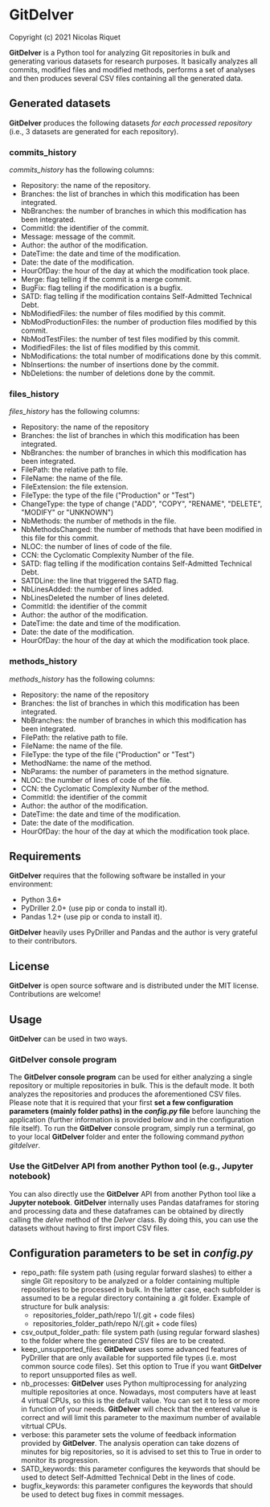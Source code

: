 # GitDelver

Copyright (c) 2021 Nicolas Riquet

**GitDelver** is a Python tool for analyzing Git repositories in bulk and generating various datasets for research purposes. It basically analyzes all commits, modified files and modified methods, performs a set of analyses and then produces several CSV files containing all the generated data.

## Generated datasets

**GitDelver** produces the following datasets *for each processed repository* (i.e., 3 datasets are generated for each repository).

### commits_history

*commits_history* has the following columns:

* Repository: the name of the repository.
* Branches: the list of branches in which this modification has been integrated.
* NbBranches: the number of branches in which this modification has been integrated.
* CommitId: the identifier of the commit.
* Message: message of the commit.
* Author: the author of the modification.
* DateTime: the date and time of the modification.
* Date: the date of the modification.
* HourOfDay: the hour of the day at which the modification took place.
* Merge: flag telling if the commit is a merge commit.
* BugFix: flag telling if the modification is a bugfix.
* SATD: flag telling if the modification contains Self-Admitted Technical Debt.
* NbModifiedFiles: the number of files modified by this commit.
* NbModProductionFiles: the number of production files modified by this commit.
* NbModTestFiles: the number of test files modified by this commit.
* ModifiedFiles: the list of files modified by this commit.
* NbModifications: the total number of modifications done by this commit.
* NbInsertions: the number of insertions done by the commit.
* NbDeletions: the number of deletions done by the commit.

### files_history

*files_history* has the following columns:

* Repository: the name of the repository
* Branches: the list of branches in which this modification has been integrated.
* NbBranches: the number of branches in which this modification has been integrated.
* FilePath: the relative path to file.
* FileName: the name of the file.
* FileExtension: the file extension.
* FileType: the type of the file ("Production" or "Test")
* ChangeType: the type of change ("ADD", "COPY", "RENAME", "DELETE", "MODIFY" or "UNKNOWN")
* NbMethods: the number of methods in the file.
* NbMethodsChanged: the number of methods that have been modified in this file for this commit.
* NLOC: the number of lines of code of the file.
* CCN: the Cyclomatic Complexity Number of the file.
* SATD: flag telling if the modification contains Self-Admitted Technical Debt.
* SATDLine: the line that triggered the SATD flag.
* NbLinesAdded: the number of lines added.
* NbLinesDeleted the number of lines deleted.
* CommitId: the identifier of the commit
* Author: the author of the modification.
* DateTime: the date and time of the modification.
* Date: the date of the modification.
* HourOfDay: the hour of the day at which the modification took place.

### methods_history

*methods_history* has the following columns:

* Repository: the name of the repository
* Branches: the list of branches in which this modification has been integrated.
* NbBranches: the number of branches in which this modification has been integrated.
* FilePath: the relative path to file.
* FileName: the name of the file.
* FileType: the type of the file ("Production" or "Test")
* MethodName: the name of the method.
* NbParams: the number of parameters in the method signature.
* NLOC: the number of lines of code of the file.
* CCN: the Cyclomatic Complexity Number of the method.
* CommitId: the identifier of the commit
* Author: the author of the modification.
* DateTime: the date and time of the modification.
* Date: the date of the modification.
* HourOfDay: the hour of the day at which the modification took place.

## Requirements

**GitDelver** requires that the following software be installed in your environment:

* Python 3.6+
* PyDriller 2.0+ (use pip or conda to install it).
* Pandas 1.2+ (use pip or conda to install it).

**GitDelver** heavily uses PyDriller and Pandas and the author is very grateful to their contributors.

## License

**GitDelver** is open source software and is distributed under the MIT license. Contributions are welcome!

## Usage

**GitDelver** can be used in two ways.

### GitDelver console program

The **GitDelver console program** can be used for either analyzing a single repository or multiple repositories in bulk. This is the default mode. It both analyzes the repositories and produces the aforementioned CSV files. Please note that it is required that your first **set a few configuration parameters (mainly folder paths) in the *config.py* file** before launching the application (further information is provided below and in the configuration file itself). To run the **GitDelver** console program, simply run a terminal, go to your local **GitDelver** folder and enter the following command *python gitdelver*.

### Use the GitDelver API from another Python tool (e.g., Jupyter notebook)

You can also directly use the **GitDelver** API from another Python tool like a **Jupyter notebook**. **GitDelver** internally uses Pandas dataframes for storing and processing data and these dataframes can be obtained by directly calling the *delve* method of the *Delver* class. By doing this, you can use the datasets without having to first import CSV files.

## Configuration parameters to be set in *config.py*

* repo_path: file system path (using regular forward slashes) to either a single Git repository to be analyzed or a folder containing multiple repositories to be processed in bulk. In the latter case, each subfolder is assumed to be a regular directory containing a .git folder. Example of structure for bulk analysis:
  * repositories_folder_path/repo 1/(.git + code files)
  * repositories_folder_path/repo N/(.git + code files)  
* csv_output_folder_path: file system path (using regular forward slashes) to the folder where the generated CSV files are to be created.
* keep_unsupported_files: **GitDelver** uses some advanced features of PyDriller that are only available for supported file types (i.e. most common source code files). Set this option to True if you want **GitDelver** to report unsupported files as well.
* nb_processes: **GitDelver** uses Python multiprocessing for analyzing multiple repositories at once. Nowadays, most computers have at least 4 virtual CPUs, so this is the default value. You can set it to less or more in function of your needs. **GitDelver** will check that the entered value is correct and will limit this parameter to the maximum number of available vitrtual CPUs.
* verbose: this parameter sets the volume of feedback information provided by **GitDelver**. The analysis operation can take dozens of minutes for big repositories, so it is advised to set this to True in order to monitor its progression.
* SATD_keywords: this parameter configures the keywords that should be used to detect Self-Admitted Technical Debt in the lines of code.
* bugfix_keywords: this parameter configures the keywords that should be used to detect bug fixes in commit messages.
